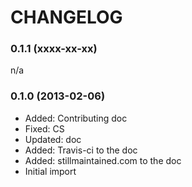 CHANGELOG
=========

### 0.1.1 (xxxx-xx-xx) ###

n/a

### 0.1.0 (2013-02-06) ###

* Added: Contributing doc
* Fixed: CS
* Updated: doc
* Added: Travis-ci to the doc
* Added: stillmaintained.com to the doc
* Initial import
